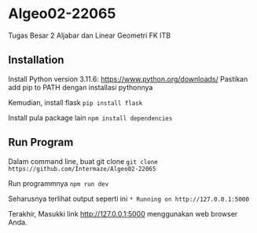 # Algeo02-22065
Tugas Besar 2 Aljabar dan Linear Geometri FK ITB

## Installation

Install Python version 3.11.6: https://www.python.org/downloads/
Pastikan add pip to PATH dengan installasi pythonnya

Kemudian, install flask
`pip install flask`

Install pula package lain
`npm install dependencies`

## Run Program

Dalam command line, buat git clone
`git clone https://github.com/Intermaze/Algeo02-22065`

Run programmnya
`npm run dev`

Seharusnya terlihat output seperti ini
`* Running on http://127.0.0.1:5000`

Terakhir, Masukki link http://127.0.0.1:5000 menggunakan web browser Anda.
